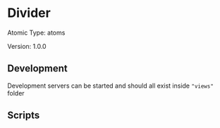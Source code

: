 # Divider

Atomic Type: atoms

Version: 1.0.0

## Development 
Development servers can be started and should all exist inside `"views"` folder

## Scripts 
